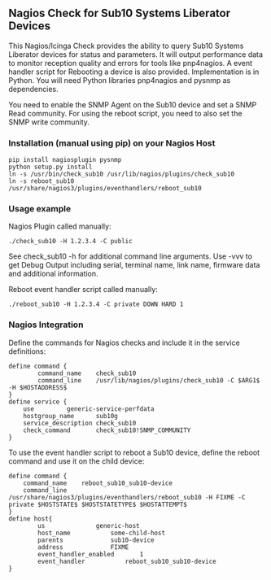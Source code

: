 ## Nagios Check for Sub10 Systems Liberator Devices

This Nagios/Icinga Check provides the ability to query Sub10 Systems Liberator devices for status and parameters. It will output performance data to monitor reception quality and errors for tools like pnp4nagios. A event handler script for Rebooting a device is also provided.
Implementation is in Python. You will need Python libraries pnp4nagios and pysnmp as dependencies.

You need to enable the SNMP Agent on the Sub10 device and set a SNMP Read community. For using the reboot script, you need to also set the SNMP write community.

### Installation (manual using pip) on your Nagios Host
```
pip install nagiosplugin pysnmp
python setup.py install
ln -s /usr/bin/check_sub10 /usr/lib/nagios/plugins/check_sub10
ln -s reboot_sub10 /usr/share/nagios3/plugins/eventhandlers/reboot_sub10
```

### Usage example

Nagios Plugin called manually:

```
./check_sub10 -H 1.2.3.4 -C public
```

See check_sub10 -h for additional command line arguments. Use -vvv to get Debug Output including serial, terminal name, link name, firmware data and additional information.

Reboot event handler script called manually:
```
./reboot_sub10 -H 1.2.3.4 -C private DOWN HARD 1
```

### Nagios Integration

Define the commands for Nagios checks and include it in the service definitions:

```
define command {
        command_name    check_sub10
        command_line    /usr/lib/nagios/plugins/check_sub10 -C $ARG1$ -H $HOSTADDRESS$
}
define service {
	use			generic-service-perfdata
	hostgroup_name		sub10g
	service_description	check_sub10
	check_command		check_sub10!SNMP_COMMUNITY
}
```

To use the event handler script to reboot a Sub10 device, define the reboot command and use it on the child device:

```
define command {
	command_name	reboot_sub10_sub10-device
	command_line	/usr/share/nagios3/plugins/eventhandlers/reboot_sub10 -H FIXME -C private $HOSTSTATE$ $HOSTSTATETYPE$ $HOSTATTEMPT$
}
define host{
        us				generic-host
        host_name			some-child-host
        parents				sub10-device
        address				FIXME
        event_handler_enabled		1
        event_handler			reboot_sub10_sub10-device
}

```
